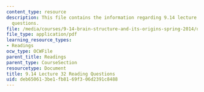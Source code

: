 ```yaml
---
content_type: resource
description: This file contains the information regarding 9.14 lecture 32 reading
  questions.
file: /media/courses/9-14-brain-structure-and-its-origins-spring-2014/deb650613be1fb8169f306d2391c8488_MIT9_14S14_Lec32ReadQue.pdf
file_type: application/pdf
learning_resource_types:
- Readings
ocw_type: OCWFile
parent_title: Readings
parent_type: CourseSection
resourcetype: Document
title: 9.14 Lecture 32 Reading Questions
uid: deb65061-3be1-fb81-69f3-06d2391c8488
---
```

